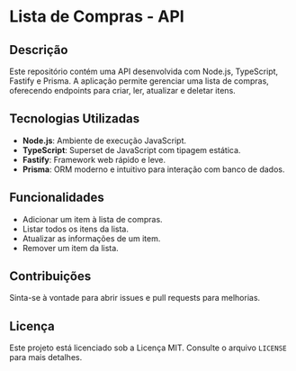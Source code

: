 # Lista de Compras - API

## Descrição
Este repositório contém uma API desenvolvida com Node.js, TypeScript, Fastify e Prisma. A aplicação permite gerenciar uma lista de compras, oferecendo endpoints para criar, ler, atualizar e deletar itens.

## Tecnologias Utilizadas
- **Node.js**: Ambiente de execução JavaScript.
- **TypeScript**: Superset de JavaScript com tipagem estática.
- **Fastify**: Framework web rápido e leve.
- **Prisma**: ORM moderno e intuitivo para interação com banco de dados.

## Funcionalidades
- Adicionar um item à lista de compras.
- Listar todos os itens da lista.
- Atualizar as informações de um item.
- Remover um item da lista.

## Contribuições
Sinta-se à vontade para abrir issues e pull requests para melhorias.

## Licença
Este projeto está licenciado sob a Licença MIT. Consulte o arquivo `LICENSE` para mais detalhes.
